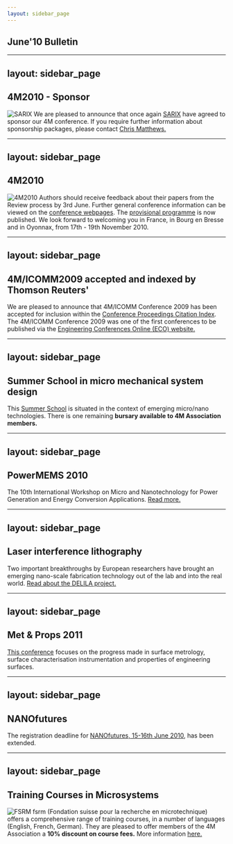 ```yaml
---
layout: sidebar_page
---
```


## June'10 Bulletin

<!--break-->
---
layout: sidebar_page
---

## 4M2010 - Sponsor


![SARIX](/4m-association/assets/images/logos/Sarix.jpg)
We are pleased to announce that once again [SARIX](http://sarix.com/) have agreed to sponsor our 4M conference. If you require further information about sponsorship packages, please contact [Chris Matthews.](mailto:matthewscw@cf.ac.uk)  
  
---
layout: sidebar_page
---

## 4M2010

![4M2010](/4m-association/assets/images/4m-logotight_web.png)
Authors should receive feedback about their papers from the Review process by 3rd June. Further general conference information can be viewed on the [conference webpages](/4m-association/conference/2010).  The [provisional programme](/content/Provisional-Programme.md) is now published. We look forward to welcoming you in France, in Bourg en Bresse and in Oyonnax, from 17th - 19th November 2010.  
    
---
layout: sidebar_page
---

## 4M/ICOMM2009 accepted and indexed by Thomson Reuters'

We are pleased to announce that 4M/ICOMM Conference 2009 has been accepted for inclusion within the  [Conference Proceedings Citation Index](http://thomsonreuters.com/products_services/science/science_products/a-z/conf_proceedings_citation_index). The 4M/ICOMM Conference 2009 was one of the first conferences to be published via the [Engineering Conferences Online (ECO) website.](http://eco.pepublishing.com/publications/)  

---
layout: sidebar_page
---

## Summer School in micro mechanical system design

This [Summer School](/4m-association/event/Micro-mechanical-system-design-manufactur.md) is situated in the context of emerging micro/nano technologies. There is one remaining **bursary available to 4M Association members.**
  
---
layout: sidebar_page
---

## PowerMEMS 2010

The 10th International Workshop on Micro and Nanotechnology for Power Generation and Energy Conversion Applications. [Read more.](/4m-association/event/PowerMEMS-201.md)
  
---
layout: sidebar_page
---

## Laser interference lithography

Two important breakthroughs by European researchers have brought an emerging nano-scale fabrication technology out of the lab and into the real world.  [Read about the DELILA project.](/4m-association/content/Laser-interference-lithograph.md)   
  
---
layout: sidebar_page
---

## Met & Props 2011

[This conference](/4m-association/event/13th-International-Conference-Metrology-and-Properties-Engineering-Surface.md) focuses on the progress made in surface metrology, surface characterisation instrumentation and properties of engineering surfaces.   
  
---
layout: sidebar_page
---

## NANOfutures

The registration deadline for [NANOfutures, 15-16th June 2010](http://www.nanofutures2010.eu/), has been extended.   
  
---
layout: sidebar_page
---

## Training Courses in Microsystems

![FSRM](/4m-association/assets/images/FSRM_LOGO_web.gif)
fsrm (Fondation suisse pour la recherche en microtechnique) offers a comprehensive range of training courses, in a number of languages (English, French, German). They are pleased to offer members of the 4M Association a <b>10% discount on course fees.</b> More information [here.](/4m-association/content/fsrm-training-course.md)